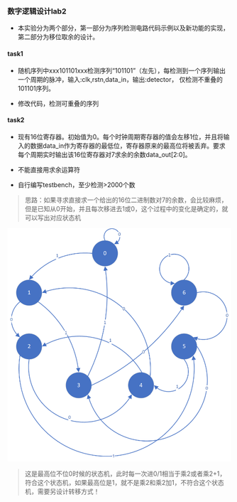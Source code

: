 ### 数字逻辑设计lab2
+ 本实验分为两个部分，第一部分为序列检测电路代码示例以及新功能的实现，第二部分为移位取余的设计。

#### task1
+ 随机序列中xxx101101xxx检测序列“101101”（左先），每检测到一个序列输出一个周期的脉冲，输入:clk,rstn,data_in，输出:detector， 仅检测不重叠的101101序列。


+ 修改代码，检测可重叠的序列


#### task2
+ 现有16位寄存器。初始值为0。每个时钟周期寄存器的值会左移1位，并且将输入的数据data_in作为寄存器的最低位，寄存器原来的最高位将被丢弃。要求每个周期实时输出该16位寄存器对7求余的余数data_out[2:0]。

+ 不能直接用求余运算符
+ 自行编写testbench，至少检测>2000个数
> 思路：如果寻求直接求一个给出的16位二进制数对7的余数，会比较麻烦，但是已知从0开始，并且每次移进去1或0，这个过程中的变化是确定的，就可以写出对应状态机

![Alt Image](FSM.png) 

> 这是最高位不位0时候的状态机，此时每一次进0/1相当于乘2或者乘2+1，符合这个状态机，如果最高位是1，就不是乘2和乘2加1，不符合这个状态机，需要另设计转移方式！